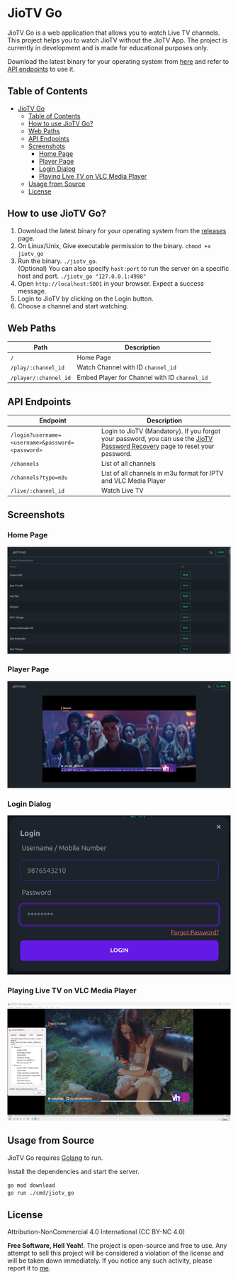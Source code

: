 # JioTV Go

JioTV Go is a web application that allows you to watch Live TV channels. This project helps you to watch JioTV without the JioTV App. The project is currently in development and is made for educational purposes only.

Download the latest binary for your operating system from [here](https://github.com/rabilrbl/jiotv_go/releases/latest) and refer to [API endpoints](#api-endpoints) to use it.

## Table of Contents

- [JioTV Go](#jiotv-go)
  - [Table of Contents](#table-of-contents)
  - [How to use JioTV Go?](#how-to-use-jiotv-go)
  - [Web Paths](#web-paths)
  - [API Endpoints](#api-endpoints)
  - [Screenshots](#screenshots)
    - [Home Page](#home-page)
    - [Player Page](#player-page)
    - [Login Dialog](#login-dialog)
    - [Playing Live TV on VLC Media Player](#playing-live-tv-on-vlc-media-player)
  - [Usage from Source](#usage-from-source)
  - [License](#license)

## How to use JioTV Go?

1. Download the latest binary for your operating system from the [releases](https://github.com/rabilrbl/jiotv_go/releases/latest) page.
2. On Linux/Unix, Give executable permission to the binary. `chmod +x jiotv_go`
3. Run the binary. `./jiotv_go`. <br />(Optional) You can also specify `host:port` to run the server on a specific host and port. `./jiotv_go "127.0.0.1:4998"`
4. Open `http://localhost:5001` in your browser. Expect a success message.
5. Login to JioTV by clicking on the Login button.
6. Choose a channel and start watching.

## Web Paths

| Path | Description |
| --- | --- |
| `/` | Home Page |
| `/play/:channel_id` | Watch Channel with ID `channel_id` |
| `/player/:channel_id` | Embed Player for Channel with ID `channel_id` |

## API Endpoints

| Endpoint | Description |
| --- | --- |
| `/login?username=<username>&password=<password>` | Login to JioTV (Mandatory). If you forgot your password, you can use the [JioTV Password Recovery](https://www.jio.com/selfcare/signup/forgot-password) page to reset your password. |
| `/channels` | List of all channels |
| `/channels?type=m3u` | List of all channels in m3u format for IPTV and VLC Media Player |
| `/live/:channel_id` | Watch Live TV |

## Screenshots

### Home Page

![Home Page](./assets/home.png)

### Player Page

![Player Page](./assets/player.png)
### Login Dialog

![Login Page](./assets/login.png)

### Playing Live TV on VLC Media Player

![Playing Live TV on VLC Media Player](./assets/image.png)

## Usage from Source

JioTV Go requires [Golang](https://golang.org/) to run.

Install the dependencies and start the server.

```sh
go mod download
go run ./cmd/jiotv_go
```

## License

Attribution-NonCommercial 4.0 International (CC BY-NC 4.0)

**Free Software, Hell Yeah!**. The project is open-source and free to use. Any attempt to sell this project will be considered a violation of the license and will be taken down immediately. If you notice any such activity, please report it to [me](mailto:rabil@rbls.eu.org).
